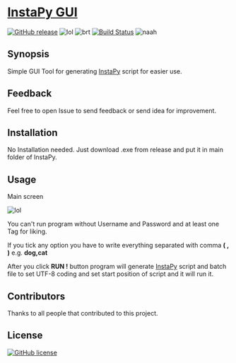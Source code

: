 
# [InstaPy GUI](https://github.com/Nemixalone/GUI-tool-for-InstaPy-script/releases)

[![GitHub release](https://img.shields.io/badge/Version-0.4-blue.svg?style=flat-square)](https://github.com/Nemixalone/GUI-tool-for-InstaPy-script/releases)
![lol](https://img.shields.io/badge/Built%20in-C%23-red.svg?style=flat-square)
![brt](https://img.shields.io/badge/Requirements-.NET%203.5-orange.svg?style=flat-square)
[![Build Status](https://travis-ci.org/Nemixalone/GUI-tool-for-InstaPy-script.svg?branch=master)](https://travis-ci.org/Nemixalone/GUI-tool-for-InstaPy-script)
![naah](https://img.shields.io/badge/up--to--date%20with%20InstaPy-YES-brightgreen.svg?style=flat-square)
## Synopsis

Simple GUI Tool for generating [InstaPy](https://github.com/timgrossmann/InstaPy) script for easier use.

## Feedback

Feel free to open Issue to send feedback or send idea for improvement.

## Installation

No Installation needed. Just download .exe from release and put it in main folder of InstaPy.

## Usage

Main screen

![lol](http://i.imgur.com/oRXXyOg.png)

You can't run program without Username and Password and at least one Tag for liking.

If you tick any option you have to write everything separated with comma **( , )** e.g. **dog,cat**

After you click **RUN !** button program will generate [InstaPy](https://github.com/timgrossmann/InstaPy) script and batch file to set UTF-8 coding and set start position of script and it will run it.

## Contributors

Thanks to all people that contributed to this project.

## License

[![GitHub license](https://img.shields.io/badge/License-MIT-brightgreen.svg?style=flat-square)](https://raw.githubusercontent.com/Nemixalone/GUI-tool-for-InstaPy-script/master/LICENSE)

